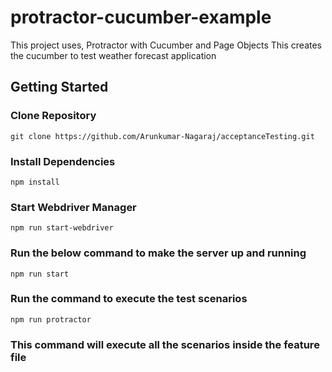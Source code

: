 # protractor-cucumber-example
This project uses, Protractor with Cucumber and Page Objects
This creates the cucumber to test weather forecast application


## Getting Started

### Clone Repository

```
git clone https://github.com/Arunkumar-Nagaraj/acceptanceTesting.git
```

### Install Dependencies

```
npm install
```

### Start Webdriver Manager 

```
npm run start-webdriver
```

### Run the below command to make the server up and running
```
npm run start
```

### Run the command to execute the test scenarios

```
npm run protractor
```
### This command will execute all the scenarios inside the feature file
